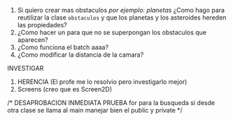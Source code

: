 1. Si quiero crear mas obstaculos _por ejemplo: planetas_ ¿Como hago para reutilizar la clase ```obstaculos``` y que los planetas y los asteroides hereden las propiedades?
2. ¿Como hacer un para que no se superpongan los obstaculos que aparecen?
3. ¿Como funciona el batch aaaa?
4. ¿Como modificar la distancia de la camara?


INVESTIGAR 
1. HERENCIA (El profe me lo resolvio pero investigarlo mejor)
2. Screens (creo que es Screen2D)



/* DESAPROBACION INMEDIATA PRUEBA
for para la busqueda
si desde otra clase se llama al main
manejar bien el public y private
*/